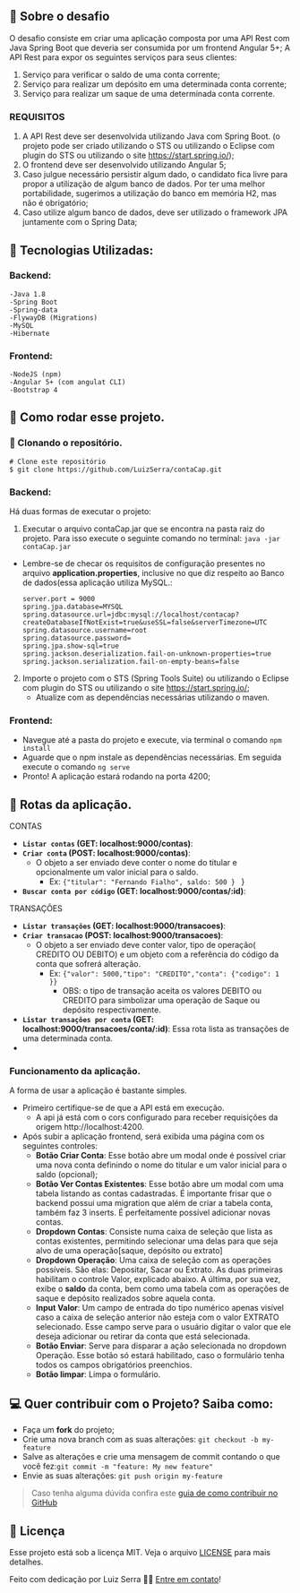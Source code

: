 

## :rocket: Sobre o desafio

O desafio consiste em criar uma aplicação composta por uma API Rest com Java Spring Boot que deveria ser consumida por um frontend Angular 5+;
 A API Rest para expor os seguintes serviços para seus clientes: 
 1) Serviço para verificar o saldo de uma conta corrente; 
 2) Serviço para realizar um depósito em uma determinada conta corrente; 
 3) Serviço para realizar um saque de uma determinada conta corrente. 
 
### REQUISITOS 

1) A API Rest deve ser desenvolvida utilizando Java com Spring Boot. (o projeto pode ser criado utilizando o STS ou utilizando o Eclipse com plugin do STS ou utilizando o site https://start.spring.io/); 
2) O frontend deve ser desenvolvido utilizando Angular 5; 
3) Caso julgue necessário persistir algum dado, o candidato fica livre para propor a utilização de algum banco de dados. Por ter uma melhor portabilidade, sugerimos a utilização do banco em memória H2, mas não é obrigatório; 
4) Caso utilize algum banco de dados, deve ser utilizado o framework JPA juntamente com o Spring Data;


## :hammer: Tecnologias Utilizadas:

### Backend:
	-Java 1.8
	-Spring Boot
	-Spring-data
	-FlywayDB (Migrations)
	-MySQL
	-Hibernate

### Frontend:
	-NodeJS (npm)
	-Angular 5+ (com angulat CLI)
	-Bootstrap 4

## :key: Como rodar esse projeto.

### :sheep: Clonando o repositório.
```
# Clone este repositório
$ git clone https://github.com/LuizSerra/contaCap.git

```
### Backend:
Há duas formas de executar o projeto:
1) Executar o arquivo contaCap.jar que se encontra na pasta raiz do projeto. Para isso execute o seguinte comando no terminal: `java -jar contaCap.jar`
- Lembre-se de checar os requisitos de configuração presentes no arquivo **application.properties**, inclusive no  que diz respeito ao Banco de dados(essa aplicação utiliza MySQL.:
	````
	server.port = 9000
	spring.jpa.database=MYSQL
	spring.datasource.url=jdbc:mysql://localhost/contacap?createDatabaseIfNotExist=true&useSSL=false&serverTimezone=UTC
	spring.datasource.username=root
	spring.datasource.password=
	spring.jpa.show-sql=true
	spring.jackson.deserialization.fail-on-unknown-properties=true
	spring.jackson.serialization.fail-on-empty-beans=false
	````
2) Importe o projeto com o STS (Spring Tools Suite) ou utilizando o Eclipse com plugin do STS ou utilizando o site https://start.spring.io/; 
	-	Atualize com as dependências necessárias utilizando o maven.

### Frontend:
- Navegue até a pasta do projeto e  execute, via terminal o comando `npm install`
- Aguarde que o npm instale as dependências necessárias. Em seguida execute o comando `ng serve`
- Pronto! A aplicação estará rodando na porta 4200;

## :twisted_rightwards_arrows: Rotas da aplicação.
CONTAS
- **`Listar contas` (GET: localhost:9000/contas)**: 
- **`Criar conta` (POST: localhost:9000/contas)**: 
	- O objeto a ser enviado deve conter o nome do titular e opcionalmente um valor inicial para o saldo. 
		- Ex: `{"titular": "Fernando Fialho", saldo: 500 } `
}
- **`Buscar conta por código` (GET: localhost:9000/contas/:id)**: 

TRANSAÇÕES

- **`Listar transações` (GET: localhost:9000/transacoes)**: 
- **`Criar transacao` (POST: localhost:9000/transacoes)**: 
	- O objeto a ser enviado deve conter valor, tipo de operação( CREDITO OU DEBITO) e um objeto com a referência do código da conta que sofrerá alteração. 
		- Ex: `{"valor": 5000,"tipo": "CREDITO","conta": {"codigo": 1	}}` 
			- OBS: o tipo de transação aceita os valores DEBITO ou CREDITO para simbolizar uma operação de Saque ou depósito respectivamente.
- **`Listar transações por conta` (GET: localhost:9000/transacoes/conta/:id)**:  Essa rota lista as transações de uma determinada conta.
- 
### Funcionamento da aplicação.
 A forma de usar a aplicação é bastante simples.
 - Primeiro certifique-se de que a API está em execução. 
	 - A api já está com o cors configurado para receber requisições da origem http://localhost:4200.
 - Após subir a aplicação frontend, será exibida uma página com os seguintes controles: 
	 - **Botão Criar Conta**: Esse botão abre um modal onde é possível criar uma nova conta definindo o nome do titular e um valor inicial para o saldo (opcional);
	 - **Botão Ver Contas Existentes**: Esse botão abre um modal com uma tabela listando as contas cadastradas. É importante frisar que o backend possui uma migration que além de criar a tabela conta, também faz 3 inserts. É perfeitamente possível adicionar novas contas.
	 - **Dropdown Contas**: Consiste numa caixa de seleção que lista as contas existentes, permitindo selecionar uma delas para que seja alvo de uma operação[saque, depósito ou extrato]
	 - **Dropdown Operação**: Uma caixa de seleção com as operações possíveis. São elas: Depositar, Sacar ou Extrato. As duas primeiras habilitam o controle Valor, explicado abaixo. A última, por sua vez, exibe o **saldo** da conta, bem como uma tabela com as operações de saque e depósito realizados sobre aquela conta.
	 - **Input Valor**: Um campo de entrada do tipo numérico apenas visível caso a caixa de seleção anterior não esteja com o valor EXTRATO selecionado. Esse campo serve para o usuário digitar o valor que ele deseja adicionar ou retirar da conta que está selecionada.
	 - **Botão Enviar**:  Serve para disparar a ação selecionada no dropdown Operação. Esse botão só estará habilitado, caso o formulário tenha todos os campos obrigatórios preenchios.
	 - **Botão limpar**: Limpa o formulário.

## :computer: Quer contribuir com o Projeto? Saiba como:

-   Faça um  **fork**  do projeto;
-   Crie uma nova branch com as suas alterações:  `git checkout -b my-feature`
-   Salve as alterações e crie uma mensagem de commit contando o que você fez:`git commit -m "feature: My new feature"`
-   Envie as suas alterações:  `git push origin my-feature`

> Caso tenha alguma dúvida confira este [guia de como contribuir no GitHub](https://github.com/firstcontributions/first-contributions)


## :memo: Licença

Esse projeto está sob a licença MIT. Veja o arquivo [LICENSE](LICENSE) para mais detalhes.

Feito com dedicação por Luiz Serra 👋🏽 [Entre em contato](https://www.linkedin.com/in/luizserra)!

